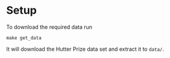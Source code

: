 # Setup

To download the required data run

	make get_data

It will download the Hutter Prize data set and extract it to `data/`.

